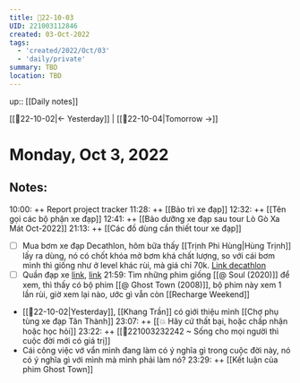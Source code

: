 ```yaml
---
title: 📝22-10-03
UID: 221003112846
created: 03-Oct-2022
tags:
  - 'created/2022/Oct/03'
  - 'daily/private'
summary: TBD
location: TBD
---
```

up:: [[Daily notes]]

[[📝22-10-02|<- Yesterday]] | [[📝22-10-04|Tomorrow ->]]
# Monday, Oct 3, 2022

## Notes:
10:00: ++ Report project tracker
11:28: ++ [[Bảo trì xe đạp]]
12:32: ++ [[Tên gọi các bộ phận xe đạp]]
12:41: ++ [[Bảo dưỡng xe đạp sau tour Lò Gò Xa Mát Oct-2022]]
21:13: ++ [[Các đồ dùng cần thiết tour xe đạp]]

- [ ] Mua bơm xe đạp Decathlon, hôm bữa thấy [[Trịnh Phi Hùng|Hùng Trịnh]] lấy ra dùng, nó có chốt khóa mở bơm khá chất lượng, so với cái bơm mình thì giống như ở level khác rùi, mà giá chỉ 70k. [Link decathlon](https://www.decathlon.vn/vi/p/8056700/bom-xe-dap/bom-tay-100-cho-xe-dap-den?gclid=Cj0KCQjwkOqZBhDNARIsAACsbfJjVon58AZwsf9vasuax3wWYttUIQZ1er9auwqiWpncr6AQ-irgoFMaAgLSEALw_wcB)
- [ ] Quần đạp xe [link](https://www.decathlon.vn/vi/p/8562103/quan-dap-xe/quan-dap-xe-dia-hinh-st-100-cho-nam-den), [link](https://www.decathlon.vn/vi/p/8381864/quan-dap-xe/quan-short-dap-xe-dia-hinh-100-den)
21:59: Tìm những phim giống [[@ Soul (2020)]] để xem, thì thấy có bộ phim [[@ Ghost Town (2008)]], bộ phim này xem 1 lần rùi, giờ xem lại nào, ước gì vẫn còn [[Recharge Weekend]]

- [[📝22-10-02|Yesterday]], [[Khang Trần]] có giới thiệu mình [[Chợ phụ tùng xe đạp Tân Thành]]
23:07: ++ [[💥 Hãy cứ thất bại, hoặc chấp nhận hoặc học hỏi]]
23:22: ++ [[💬221003232242 ~ Sống cho mọi người thì cuộc đời mới có giá trị]]
- Cái công việc vớ vẩn mình đang làm có ý nghĩa gì trong cuộc đời này, nó có ý nghĩa gì với mình mà mình phải làm nó? 
23:29: ++ 
[[Kết luận của phim Ghost Town]]

